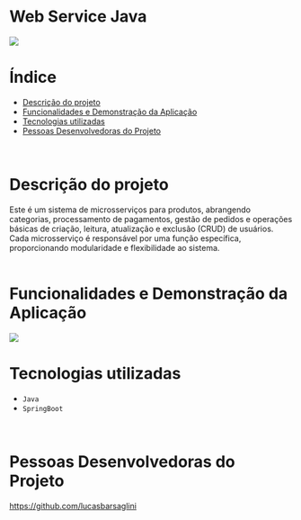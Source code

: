 # Web Service Java 

<img src="http://img.shields.io/static/v1?label=STATUS&message=CONCLUIDO&color=GREEN&style=for-the-badge"/>
<br/>

# Índice

* [Descrição do projeto](#descrição-do-projeto)
* [Funcionalidades e Demonstração da Aplicação](#funcionalidades-e-demonstração-da-aplicação)
* [Tecnologias utilizadas](#tecnologias-utilizadas)
* [Pessoas Desenvolvedoras do Projeto](#pessoas-desenvolvedoras)
<br/>

# Descrição do projeto

  
Este é um sistema de microsserviços para produtos, abrangendo categorias, processamento de pagamentos, gestão de pedidos e operações básicas de criação, leitura, atualização e exclusão (CRUD) de usuários. Cada microsserviço é responsável por uma função específica, proporcionando modularidade e flexibilidade ao sistema.<br/><br/>

# Funcionalidades e Demonstração da Aplicação
<img src="https://user-images.githubusercontent.com/100448147/217844370-8e569607-7e98-422b-b779-f86b452411d5.png">
<br/>

# Tecnologias utilizadas 

- ``Java``
- ``SpringBoot``
<br/>

# Pessoas Desenvolvedoras do Projeto

https://github.com/lucasbarsaglini
